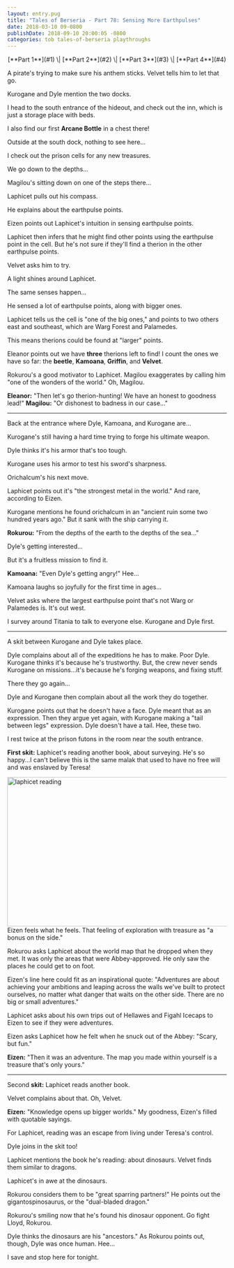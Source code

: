 ```yaml
---
layout: entry.pug
title: "Tales of Berseria - Part 78: Sensing More Earthpulses"
date: 2018-03-10 09-0800
publishDate: 2018-09-10 20:00:05 -0800
categories: tob tales-of-berseria playthroughs
---
```


<p style="text-align: center;" markdown="1">[**Part 1**](#1) \| [**Part 2**](#2) \| [**Part 3**](#3) \| [**Part 4**](#4)</p>

<a name="1"></a>

A pirate's trying to make sure his anthem sticks. Velvet tells him to let that go.

Kurogane and Dyle mention the two docks.

I head to the south entrance of the hideout, and check out the inn, which is just a storage place with beds.

I also find our first <strong>Arcane Bottle</strong> in a chest there!

Outside at the south dock, nothing to see here...

I check out the prison cells for any new treasures.

We go down to the depths...

Magilou's sitting down on one of the steps there...

Laphicet pulls out his compass.

He explains about the earthpulse points.

Eizen points out Laphicet's intuition in sensing earthpulse points.

Laphicet then infers that he might find other points using the earthpulse point in the cell. But he's not sure if they'll find a therion in the other earthpulse points.

Velvet asks him to try.

A light shines around Laphicet.

The same senses happen...

He sensed a lot of earthpulse points, along with bigger ones.

Laphicet tells us the cell is "one of the big ones," and points to two others east and southeast, which are Warg Forest and Palamedes.

This means therions could be found at "larger" points.

Eleanor points out we have <strong>three</strong> therions left to find! I count the ones we have so far: the <strong>beetle</strong>, <strong>Kamoana</strong>, <strong>Griffin</strong>, and <strong>Velvet</strong>.

Rokurou's a good motivator to Laphicet. Magilou exaggerates by calling him "one of the wonders of the world." Oh, Magilou.

<strong>Eleanor:</strong> "Then let's go therion-hunting! We have an honest to goodness lead!"
<strong>Magilou:</strong> "Or dishonest to badness in our case..."

<a name="2"></a>

---

Back at the entrance where Dyle, Kamoana, and Kurogane are...

Kurogane's still having a hard time trying to forge his ultimate weapon.

Dyle thinks it's his armor that's too tough.

Kurogane uses his armor to test his sword's sharpness.

Orichalcum's his next move.

Laphicet points out it's "the strongest metal in the world." And rare, according to Eizen.

Kurogane mentions he found orichalcum in an "ancient ruin some two hundred years ago." But it sank with the ship carrying it.

<strong>Rokurou:</strong> "From the depths of the earth to the depths of the sea..."

Dyle's getting interested...

But it's a fruitless mission to find it.

<strong>Kamoana:</strong> "Even Dyle's getting angry!" Hee...

Kamoana laughs so joyfully for the first time in ages...

Velvet asks where the largest earthpulse point that's not Warg or Palamedes is. It's out west.

I survey around Titania to talk to everyone else. Kurogane and Dyle first.

<a name="3"></a>

---

A skit between Kurogane and Dyle takes place.

Dyle complains about all of the expeditions he has to make. Poor Dyle. Kurogane thinks it's because he's trustworthy. But, the crew never sends Kurogane on missions...it's because he's forging weapons, and fixing stuff.

There they go again...

Dyle and Kurogane then complain about all the work they do together.

Kurogane points out that he doesn't have a face. Dyle meant that as an expression. Then they argue yet again, with Kurogane making a "tail between legs" expression. Dyle doesn't have a tail. Hee, these two.

I rest twice at the prison futons in the room near the south entrance.

<strong>First skit:</strong> Laphicet's reading another book, about surveying. He's so happy...I can't believe this is the same malak that used to have no free will and was enslaved by Teresa!

<img src="https://i.imgur.com/ZX6K3kU.png" alt="laphicet reading" width="608" height="342" />
Eizen feels what he feels. That feeling of exploration with treasure as "a bonus on the side."

Rokurou asks Laphicet about the world map that he dropped when they met. It was only the areas that were Abbey-approved. He only saw the places he could get to on foot.

Eizen's line here could fit as an inspirational quote: "Adventures are about achieving your ambitions and leaping across the walls we've built to protect ourselves, no matter what danger that waits on the other side. There are no big or small adventures."

Laphicet asks about his own trips out of Hellawes and Figahl Icecaps to Eizen to see if they were adventures.

Eizen asks Laphicet how he felt when he snuck out of the Abbey: "Scary, but fun."

<strong>Eizen:</strong> "Then it was an adventure. The map you made within yourself is a treasure that's only yours."

<a name="4"></a>

---

Second <strong>skit:</strong> Laphicet reads another book.

Velvet complains about that. Oh, Velvet.

<strong>Eizen:</strong> "Knowledge opens up bigger worlds." My goodness, Eizen's filled with quotable sayings.

For Laphicet, reading was an escape from living under Teresa's control.

Dyle joins in the skit too!

Laphicet mentions the book he's reading: about dinosaurs. Velvet finds them similar to dragons.

Laphicet's in awe at the dinosaurs.

Rokurou considers them to be "great sparring partners!" He points out the gigantospinosaurus, or the "dual-bladed dragon."

Rokurou's smiling now that he's found his dinosaur opponent. Go fight Lloyd, Rokurou.

Dyle thinks the dinosaurs are his "ancestors." As Rokurou points out, though, Dyle was once human. Hee...

I save and stop here for tonight.